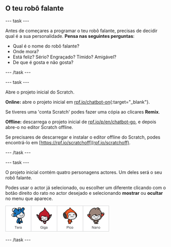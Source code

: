 ## O teu robô falante

--- task ---

Antes de começares a programar o teu robô falante, precisas de decidir qual é a sua personalidade. **Pensa nas seguintes perguntas**:

+ Qual é o nome do robô falante?
+ Onde mora?
+ Está feliz? Sério? Engraçado? Tímido? Amigável?
+ De que é gosta e não gosta?

--- /task ---

--- task ---

Abre o projeto inicial do Scratch.

**Online:** abre o projeto inicial em [rpf.io/chatbot-on](http://rpf.io/chatbot-on){:target="_blank"}.

Se tiveres uma 'conta Scratch' podes fazer uma cópia ao clicares **Remix**.

**Offline:** descarrega o projeto inicial de [rpf.io/p/en/chatbot-go](http://rpf.io/p/pt-PT/chatbot-go), e depois abre-o no editor Scratch offline.

Se precisares de descarregar e instalar o editor offline do Scratch, podes encontrá-lo em [https://rpf.io/scratchoff](rpf.io/scratchoff).

--- /task ---

--- task ---

O projeto inicial contém quatro personagens actores. Um deles será o seu robô falante.

Podes usar o actor já selecionado, ou escolher um diferente clicando com o botão direito do rato no actor desejado e selecionando **mostrar** ou **ocultar** no menu que aparece.

![Escolhe um personagem](images/chatbot-characters.png)

--- /task ---